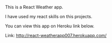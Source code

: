 This is a React Weather app.

I have used my react skills on this projects.

You can view this app on Heroku link below.

Link: http://react-weatherapp007.herokuapp.com/
